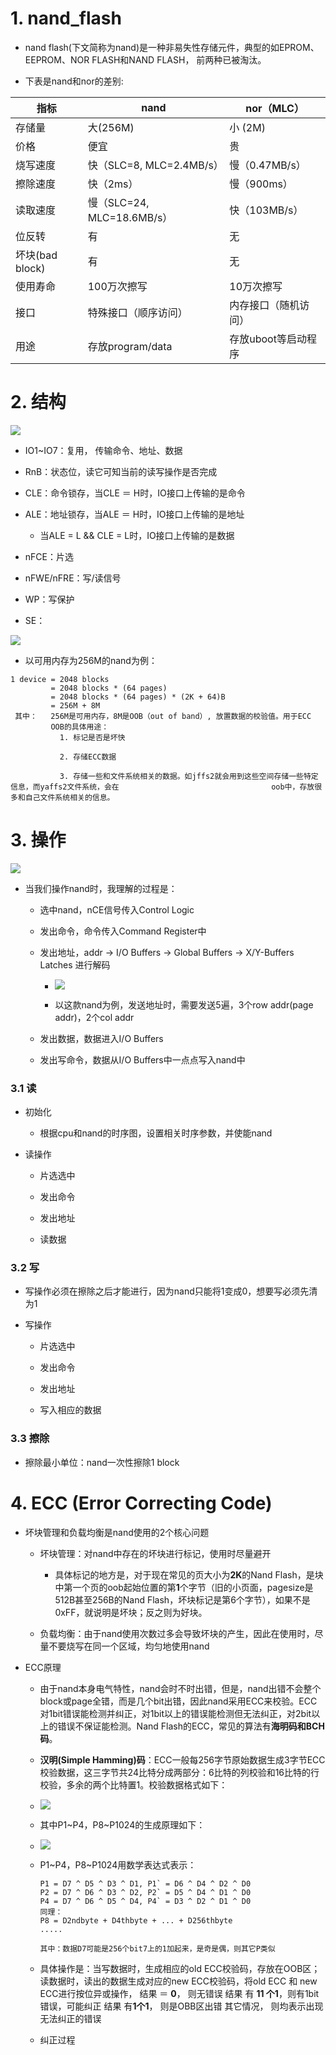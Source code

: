 # 1. nand_flash

* nand flash(下文简称为nand)是一种非易失性存储元件，典型的如EPROM、EEPROM、NOR FLASH和NAND FLASH， 前两种已被淘汰。

*   下表是nand和nor的差别:

| 指标            | nand                    | nor（MLC）     |
| ------------- | ----------------------- | ------------ |
| 存储量           | 大(256M)                 | 小 (2M)       |
| 价格            | 便宜                      | 贵            |
| 烧写速度          | 快（SLC=8, MLC=2.4MB/s）   | 慢（0.47MB/s）  |
| 擦除速度          | 快（2ms）                  | 慢（900ms）     |
| 读取速度          | 慢（SLC=24, MLC=18.6MB/s） | 快（103MB/s）   |
| 位反转           | 有                       | 无            |
| 坏块(bad block) | 有                       | 无            |
| 使用寿命          | 100万次擦写                 | 10万次擦写       |
| 接口            | 特殊接口（顺序访问）              | 内存接口（随机访问）   |
| 用途            | 存放program/data          | 存放uboot等启动程序 |

# 2. 结构

![](image/nand_flash原理图.png)



* IO1~IO7：复用， 传输命令、地址、数据

* RnB：状态位，读它可知当前的读写操作是否完成

* CLE：命令锁存，当CLE ＝ H时，IO接口上传输的是命令

* ALE：地址锁存，当ALE ＝ H时，IO接口上传输的是地址

  * 当ALE = L && CLE = L时，IO接口上传输的是数据

* nFCE：片选

* nFWE/nFRE：写/读信号

* WP：写保护

* SE：

![](image/nand_flash组织.png)

* 以可用内存为256M的nand为例：

```
1 device = 2048 blocks
         = 2048 blocks * (64 pages)
         = 2048 blocks * (64 pages) * (2K + 64)B
         = 256M + 8M
 其中：   256M是可用内存，8M是OOB（out of band）, 放置数据的校验值。用于ECC
         OOB的具体用途：
           1. 标记是否是坏快

           2. 存储ECC数据

           3. 存储一些和文件系统相关的数据。如jffs2就会用到这些空间存储一些特定信息，而yaffs2文件系统，会在                                  oob中，存放很多和自己文件系统相关的信息。
```

# 3. 操作

![](image/nand_flash功能块图.png)

* 当我们操作nand时，我理解的过程是：

  * 选中nand，nCE信号传入Control Logic

  * 发出命令，命令传入Command Register中

  * 发出地址，addr -> I/O Buffers -> Global Buffers -> X/Y-Buffers Latches 进行解码

    * ![](image/nand_row_col_addr.png)

    * 以这款nand为例，发送地址时，需要发送5遍，3个row addr(page addr)，2个col addr

  * 发出数据，数据进入I/O Buffers

  * 发出写命令，数据从I/O Buffers中一点点写入nand中

### 3.1 读

* 初始化

  * 根据cpu和nand的时序图，设置相关时序参数，并使能nand

* 读操作

  * 片选选中

  * 发出命令

  * 发出地址

  * 读数据

### 3.2 写

* 写操作必须在擦除之后才能进行，因为nand只能将1变成0，想要写必须先清为1

* 写操作

  * 片选选中

  * 发出命令

  * 发出地址

  * 写入相应的数据

### 3.3 擦除

* 擦除最小单位：nand一次性擦除1 block

# 4. ECC (Error Correcting Code)

* 坏块管理和负载均衡是nand使用的2个核心问题

  * 坏块管理：对nand中存在的坏块进行标记，使用时尽量避开

    * 具体标记的地方是，对于现在常见的页大小为**2K**的Nand Flash，是块中第一个页的oob起始位置的第**1**个字节（旧的小页面，pagesize是512B甚至256B的Nand Flash，坏块标记是第6个字节），如果不是0xFF，就说明是坏块；反之则为好块。

  * 负载均衡：由于nand使用次数过多会导致坏块的产生，因此在使用时，尽量不要烧写在同一个区域，均匀地使用nand

* ECC原理

  * 由于nand本身电气特性，nand会时不时出错，但是，nand出错不会整个block或page全错，而是几个bit出错，因此nand采用ECC来校验。ECC对1bit错误能检测并纠正，对1bit以上的错误能检测但无法纠正，对2bit以上的错误不保证能检测。Nand Flash的ECC，常见的算法有**海明码和BCH码**。

  * **汉明(Simple Hamming)码**：ECC一般每256字节原始数据生成3字节ECC校验数据，这三字节共24比特分成两部分：6比特的列校验和16比特的行校验，多余的两个比特置1。校验数据格式如下：

  * ![](image/nand_ecc_format.png)

  * 其中P1~P4，P8~P1024的生成原理如下：

  * ![](image/nand_ecc_line_col.png)

  * P1~P4，P8~P1024用数学表达式表示：

    ```
    P1 = D7 ^ D5 ^ D3 ^ D1, P1` = D6 ^ D4 ^ D2 ^ D0
    P2 = D7 ^ D6 ^ D3 ^ D2, P2` = D5 ^ D4 ^ D1 ^ D0
    P4 = D7 ^ D6 ^ D5 ^ D4, P4` = D3 ^ D2 ^ D1 ^ D0
    同理：
    P8 = D2ndbyte + D4thbyte + ... + D256thbyte
    .....
    
    其中：数据D7可能是256个bit7上的1加起来，是奇是偶，则其它P类似
    ```

  * 具体操作是：当写数据时，生成相应的old ECC校验码，存放在OOB区；读数据时，读出的数据生成对应的new ECC校验码，将old ECC 和 new ECC进行按位异或操作，                                                                                              结果 ＝ **0**，         则无错误                                                                                                                                                             结果 有 **11 个1**，则有1bit错误，可能纠正                                                                                                                                 结果 有**1个1**，    则是OBB区出错                                                                                                                                                         其它情况，         则均表示出现无法纠正的错误

  * 纠正过程

  


